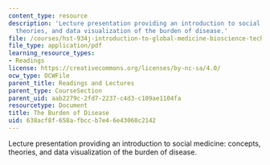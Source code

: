 ```yaml
---
content_type: resource
description: 'Lecture presentation providing an introduction to social medicine: concepts,
  theories, and data visualization of the burden of disease.'
file: /courses/hst-934j-introduction-to-global-medicine-bioscience-technologies-disparities-strategies-spring-2010/638acf8f658afbccb7e46e43060c2142_MITHST_934JS10_02_4_Burden.pdf
file_type: application/pdf
learning_resource_types:
- Readings
license: https://creativecommons.org/licenses/by-nc-sa/4.0/
ocw_type: OCWFile
parent_title: Readings and Lectures
parent_type: CourseSection
parent_uid: aab2279c-2fd7-2237-c4d3-c109ae1104fa
resourcetype: Document
title: The Burden of Disease
uid: 638acf8f-658a-fbcc-b7e4-6e43060c2142
---
```

Lecture presentation providing an introduction to social medicine: concepts, theories, and data visualization of the burden of disease.